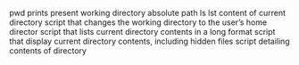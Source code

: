 pwd prints present working directory absolute path
ls lst content of current directory
script that changes the working directory to the user’s home director
script that lists current directory contents in a long format
script that display current directory contents, including hidden files
script detailing contents of directory
